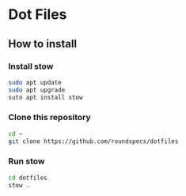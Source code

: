 # Dot Files

## How to install
### Install stow
```sh
sudo apt update
sudo apt upgrade
suto apt install stow
```

### Clone this repository
```sh
cd ~
git clone https://github.com/roundspecs/dotfiles
```

### Run stow
```sh
cd dotfiles
stow .
```
